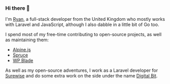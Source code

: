 ### Hi there 👋

I'm [Ryan](https://twitter.com/ryangjchandler), a full-stack developer from the United Kingdom who mostly works with Laravel and JavaScript, although I also dabble in a little bit of Go too.

I spend most of my free-time contributing to open-source projects, as well as maintaining them:

* [Alpine.js](https://github.com/alpinejs)
* [Spruce](https://github.com/ryangjchandler/spruce)
* [WP Blade](https://github.com/digitalbitdev/wp-blade)

As well as my open-source adventures, I work as a Laravel developer for [Surewise](https://surewise.com) and do some extra work on the side under the name [Digital Bit](https://digitalbit.dev).

